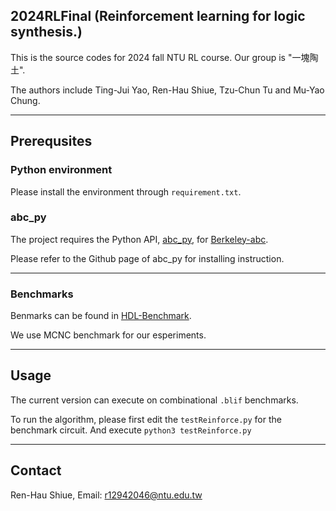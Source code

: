 2024RLFinal (Reinforcement learning for logic synthesis.)
--------
This is the source codes for 2024 fall NTU RL course. Our group is "一塊陶土". 

The authors include Ting-Jui Yao, Ren-Hau Shiue, Tzu-Chun Tu and Mu-Yao Chung.

--------
## Prerequsites

### Python environment
Please install the environment through `requirement.txt`.

### abc\_py

The project requires the Python API, [abc\_py](https://github.com/krzhu/abc\_py), for [Berkeley-abc](https://github.com/berkeley-abc/abc).

Please refer to the Github page of abc\_py for installing instruction.

--------

### Benchmarks

Benmarks can be found in [HDL-Benchmark](https://github.com/ispras/hdl-benchmarks).

We use MCNC benchmark for our esperiments.

--------

## Usage

The current version can execute on combinational `.blif` benchmarks.

To run the algorithm, please first edit the `testReinforce.py` for the benchmark circuit.
And execute `python3 testReinforce.py`


--------

## Contact

 Ren-Hau Shiue, Email: r12942046@ntu.edu.tw

